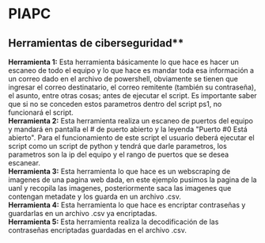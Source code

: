 # PIAPC<br/>
## Herramientas de ciberseguridad**<br/>
**Herramienta 1:** Esta herramienta básicamente lo que hace es hacer un escaneo de todo el equipo y lo que hace es mandar toda esa información a un correo dado en el archivo de powershell, obviamente se tienen que ingresar el correo destinatario, el correo remitente (también su contraseña), el asunto, entre otras cosas; antes de ejecutar el script. Es importante saber que si no se conceden estos parametros dentro del script ps1, no funcionará el script.<br/>
**Herramienta 2:** Esta herramienta realiza un escaneo de puertos del equipo y mandará en pantalla el # de puerto abierto y la leyenda "Puerto #0 Está abierto". Para el funcionamiento de este script el usuario deberá ejecutar el script como un script de python y tendrá que darle parametros, los parametros son la ip del equipo y el rango de puertos que se desea escanear.<br/>
**Herramienta 3:** Esta herramienta lo que hace es un webscraping de imagenes de una pagina web dada, en este ejemplo pusimos la pagina de la uanl y recopila las imagenes, posteriormente saca las imagenes que contengan metadate y los guarda en un archivo .csv.<br/>
**Herramienta 4:** Esta herramienta lo que hace es encriptar contraseñas y guardarlas en un archivo .csv ya encriptadas.<br/>
**Herramienta 5:** Esta herramienta realiza la decodificación de las contraseñas encriptadas guardadas en el archivo .csv.<br/>
